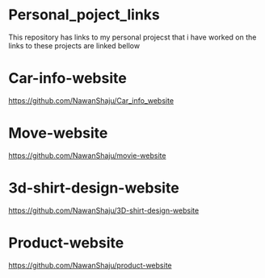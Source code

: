 # Personal_poject_links
This repository has links to my personal projecst that i have worked on the links to these projects are linked bellow

# Car-info-website
https://github.com/NawanShaju/Car_info_website

# Move-website
https://github.com/NawanShaju/movie-website

# 3d-shirt-design-website
https://github.com/NawanShaju/3D-shirt-design-website

# Product-website
https://github.com/NawanShaju/product-website
